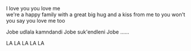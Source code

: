 I love you
you love me\
we're a happy family
with a great big hug and a kiss from me to you
won't you say you love me too

Jobe udlala kamndandi
Jobe suk'endleni
Jobe ......

LA LA LA LA LA
